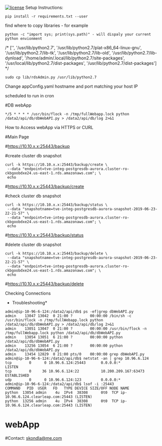[![license](https://img.shields.io/github/license/mashape/apistatus.svg?maxAge=2592000)](https://github.com/skondla/webApp/blob/master/LICENSE)
Setup Instructions:
```
pip install -r requirements.txt --user
```
find where to copy libraries - for example
```
python -c "import sys; print(sys.path)" - will dispaly your current python envionment
```
/*
['', '/usr/lib/python2.7', '/usr/lib/python2.7/plat-x86_64-linux-gnu', '/usr/lib/python2.7/lib-tk', '/usr/lib/python2.7/lib-old', '/usr/lib/python2.7/lib-dynload', '/home/admin/.local/lib/python2.7/site-packages', '/usr/local/lib/python2.7/dist-packages', '/usr/lib/python2.7/dist-packages'] */

```
sudo cp lib/rdsAdmin.py /usr/lib/python2.7
```

Change appConfig.yaml hostname and port matching your host IP


scheduled to run in cron

#DB webApp
```
*/5 * * * * /usr/bin/flock -n /tmp/fullWebapp.lock python /data2/api/db/dbWebAPI.py > /data2/api/db/log 2>&1
```


How to Access webApp via HTTPS or CURL

#Main Page

#https://10.10.x.x:25443/backup

#create cluster db snapshot
```
curl -k https://10.10.x.x:25443/backup/create \
 --data "endpoint=tve-integ-postgresdb-aurora.cluster-ro-ckbgoobdxe24.us-east-1.rds.amazonaws.com"; \
 echo
```

#https://10.10.x.x:25443/backup/create

#check cluster db snapshot
```
curl -k https://10.10.x.x:25443/backup/status \
 --data "snapshotname=tve-integ-postgresdb-aurora-snapshot-2019-06-23-22-21-57" \
 --data "endpoint=tve-integ-postgresdb-aurora.cluster-ro-ckbgoobdxe24.us-east-1.rds.amazonaws.com"; \
 echo
```
#https://10.10.x.x:25443/backup/status

#delete cluster db snapshot
```
curl -k https://10.10.x.x:25443/backup/delete \
 --data "snapshotname=tve-integ-postgresdb-aurora-snapshot-2019-06-23-22-21-57" \
 --data "endpoint=tve-integ-postgresdb-aurora.cluster-ro-ckbgoobdxe24.us-east-1.rds.amazonaws.com"; \
 echo
```
#https://10.10.x.x:25443/backup/delete


Checking Connections
* Troubleshooting*

```
admin@ip-10-96-6-124:/data2/api/db$ ps -ef|grep dbWebAPI.py 
admin    13047 13042  0 21:00 ?        00:00:00 /bin/sh -c /usr/bin/flock -n /tmp/fullWebapp.lock python /data2/api/db/dbWebAPI.py > /data2/api/db/log 2>&1
admin    13051 13047  0 21:00 ?        00:00:00 /usr/bin/flock -n /tmp/fullWebapp.lock python /data2/api/db/dbWebAPI.py
admin    13054 13051  6 21:00 ?        00:00:00 python /data2/api/db/dbWebAPI.py
admin    13256 13054  6 21:00 ?        00:00:00 python /data2/api/db/dbWebAPI.py
admin    13454 12829  0 21:00 pts/0    00:00:00 grep dbWebAPI.py
admin@ip-10-96-6-124:/data2/api/db$ netstat -an | grep 10.96.6.124
tcp        0      0 10.96.6.124:25443       0.0.0.0:*               LISTEN     
tcp        0     36 10.96.6.124:22          10.200.209.167:63473    ESTABLISHED
udp        0      0 10.96.6.124:123         0.0.0.0:*                          
admin@ip-10-96-6-124:/data2/api/db$ lsof -i :25443
COMMAND   PID  USER   FD   TYPE DEVICE SIZE/OFF NODE NAME
python  13054 admin    4u  IPv4  38308      0t0  TCP ip-10.96.6.124.clearleap.com:25443 (LISTEN)
python  13256 admin    4u  IPv4  38308      0t0  TCP ip-10.96.6.124.clearleap.com:25443 (LISTEN)
```
# webApp
#Contact: skondla@me.com
